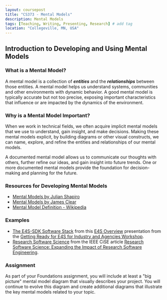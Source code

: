 ```yaml
---
layout: coursepost
title: "CS373 - Mental Models"
description: Mental Models
tags: [Teaching, Writing, Presenting, Research] # add tag
location: "Collegeville, MN, USA"
---
```


## Introduction to Developing and Using Mental Models

### What is a Mental Model?
A mental model is a collection of **_entities_** and the **_relationships_** between those entities.  A mental model helps us understand systems, communities and other environments with dynamic behavior.  A good mental model is typically accurate but not too precise, exposing important characteristics that influence or are impacted by the dynamics of the environment.

### Why is a Mental Model Important?
When we work in technical fields, we often acquire implicit mental models that we use to understand, gain insight, and make decisions.  Making these mental models explicit, by building diagrams or other visual constructs, we can name, explore, and refine the entities and relationships of our mental models.

A documented mental model allows us to communicate our thoughts with others, further refine our ideas, and gain insight into future trends.  One or more documented mental models provide the foundation for decision-making and planning for the future.

### Resources for Developing Mental Models
- [Mental Models by Julian Shapiro](https://www.julian.com/blog/mental-model-examples)
- [Mental Models by James Clear](https://jamesclear.com/mental-models)
- [Mental Model Definition - Wikipedia](https://en.wikipedia.org/wiki/Mental_model)

### Examples
- [The E4S-SDK Software Stack](./E4S-Mental-Model.png) from this [E4S Overview](https://maherou.github.io/files/presentations/2021-06-14-E4S_IAW21.pdf) presentation from the [Getting Ready for E4S for Industry and Agencies Workshop](https://www.exascaleproject.org/event/e4sforindustry/).
- [Research Software Science](./Research-Software-Science-Mental-Model.png) from the IEEE CiSE article [Research Software Science: Expanding the Impact of Research Software Engineering](https://digitalcommons.csbsju.edu/csci_pubs/36/).

### Assignment

As part of your Foundations assignment, you will include at least a "big picture" mental model diagram that visually describes your project.  You will continue to evolve this diagram and create additional diagrams that illustrate the key mental models related to your topic.